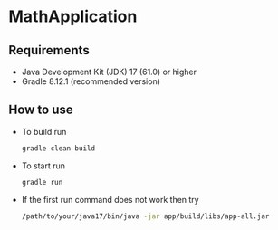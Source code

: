 # MathApplication

## Requirements
 - Java Development Kit (JDK) 17 (61.0) or higher
 - Gradle 8.12.1 (recommended version)

## How to use
 - To build run
   ```ruby
   gradle clean build
   ```
- To start run
  ```ruby
  gradle run
  ```
- If the first run command does not work then try
  ```bash
  /path/to/your/java17/bin/java -jar app/build/libs/app-all.jar
  ```
